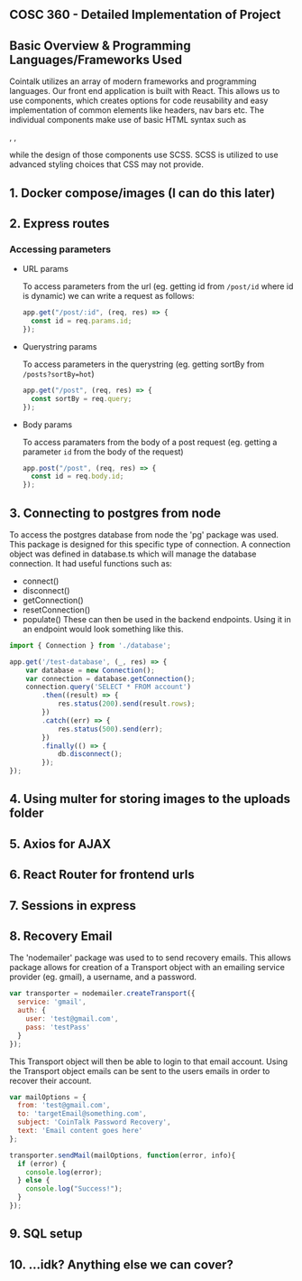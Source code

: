 ## COSC 360 - Detailed Implementation of Project


## Basic Overview & Programming Languages/Frameworks Used

Cointalk utilizes an array of modern frameworks and programming languages. Our front end application is built with React. 
This allows us to use components, which creates options for code reusability and easy implementation of common elements like headers, nav bars etc. 
The individual components make use of basic HTML syntax such as <div>, <a>, <p> while the design of those components use SCSS.
SCSS is utilized to use advanced styling choices that CSS may not provide.

## 1. Docker compose/images (I can do this later)

## 2. Express routes

### Accessing parameters

- URL params

  To access parameters from the url (eg. getting id from `/post/id` where id is dynamic) we can write a request as follows:

  ```javascript
  app.get("/post/:id", (req, res) => {
    const id = req.params.id;
  });
  ```

- Querystring params

  To access parameters in the querystring (eg. getting sortBy from `/posts?sortBy=hot`)

  ```javascript
  app.get("/post", (req, res) => {
    const sortBy = req.query;
  });
  ```

- Body params

  To access paramaters from the body of a post request (eg. getting a parameter `id` from the body of the request)

  ```javascript
  app.post("/post", (req, res) => {
    const id = req.body.id;
  });
  ```

## 3. Connecting to postgres from node

To access the postgres database from node the 'pg' package was used. This package is designed for this specific type of connection.
A connection object was defined in database.ts which will manage the database connection. It had useful functions such as:
- connect()
- disconnect()
- getConnection()
- resetConnection()
- populate()
These can then be used in the backend endpoints. Using it in an endpoint would look something like this.
```javascript
import { Connection } from './database';

app.get('/test-database', (_, res) => {
    var database = new Connection();
    var connection = database.getConnection();
    connection.query('SELECT * FROM account')
        .then((result) => {
            res.status(200).send(result.rows);
        })
        .catch((err) => {
            res.status(500).send(err);
        })
        .finally(() => {
            db.disconnect();
        });
});
```

## 4. Using multer for storing images to the uploads folder

## 5. Axios for AJAX

## 6. React Router for frontend urls

## 7. Sessions in express

## 8. Recovery Email

The 'nodemailer' package was used to to send recovery emails. This allows package allows for creation of a Transport object with an emailing service provider (eg. gmail), a username, and a password.
```javascript
var transporter = nodemailer.createTransport({
  service: 'gmail',
  auth: {
    user: 'test@gmail.com',
    pass: 'testPass'
  }
});
```
This Transport object will then be able to login to that email account. Using the Transport object emails can be sent to the users emails in order to recover their account.
```javascript
var mailOptions = {
  from: 'test@gmail.com',
  to: 'targetEmail@something.com',
  subject: 'CoinTalk Password Recovery',
  text: 'Email content goes here'
};

transporter.sendMail(mailOptions, function(error, info){
  if (error) {
    console.log(error);
  } else {
    console.log("Success!");
  }
});
```

## 9. SQL setup

## 10. ...idk? Anything else we can cover?

